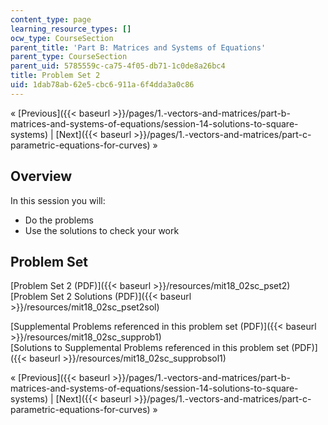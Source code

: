 ```yaml
---
content_type: page
learning_resource_types: []
ocw_type: CourseSection
parent_title: 'Part B: Matrices and Systems of Equations'
parent_type: CourseSection
parent_uid: 5785559c-ca75-4f05-db71-1c0de8a26bc4
title: Problem Set 2
uid: 1dab78ab-62e5-cbc6-911a-6f4dda3a0c86
---
```


« [Previous]({{< baseurl >}}/pages/1.-vectors-and-matrices/part-b-matrices-and-systems-of-equations/session-14-solutions-to-square-systems) | [Next]({{< baseurl >}}/pages/1.-vectors-and-matrices/part-c-parametric-equations-for-curves) »

Overview
--------

In this session you will:

*   Do the problems
*   Use the solutions to check your work

Problem Set
-----------

[Problem Set 2 (PDF)]({{< baseurl >}}/resources/mit18_02sc_pset2)  
[Problem Set 2 Solutions (PDF)]({{< baseurl >}}/resources/mit18_02sc_pset2sol)

[Supplemental Problems referenced in this problem set (PDF)]({{< baseurl >}}/resources/mit18_02sc_supprob1)  
[Solutions to Supplemental Problems referenced in this problem set (PDF)]({{< baseurl >}}/resources/mit18_02sc_supprobsol1)

« [Previous]({{< baseurl >}}/pages/1.-vectors-and-matrices/part-b-matrices-and-systems-of-equations/session-14-solutions-to-square-systems) | [Next]({{< baseurl >}}/pages/1.-vectors-and-matrices/part-c-parametric-equations-for-curves) »